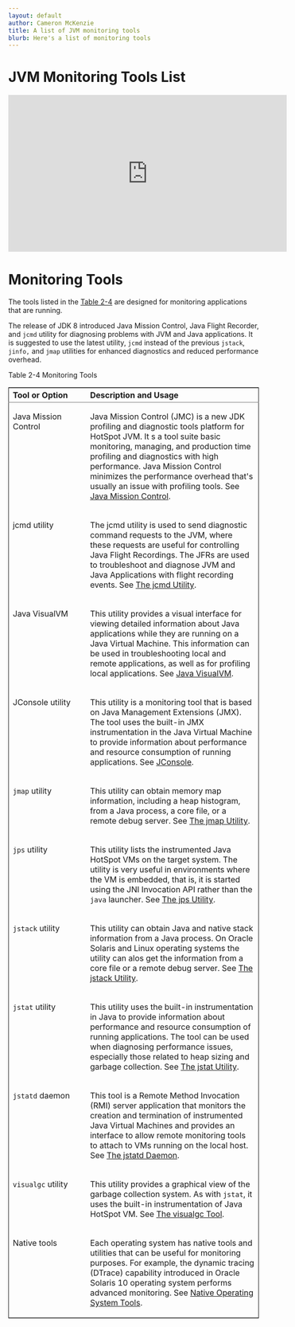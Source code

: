 ```yaml
---
layout: default
author: Cameron McKenzie
title: A list of JVM monitoring tools
blurb: Here's a list of monitoring tools
---
```


# JVM Monitoring Tools List

<div class="embed-responsive embed-responsive-16by9">
<iframe width="560" height="315" src="https://www.youtube.com/embed/E3gxhuATmHs" frameborder="0" allow="accelerometer; autoplay; clipboard-write; encrypted-media; gyroscope; picture-in-picture" allowfullscreen></iframe>
</div>

<div id="JSTGD249"><a id="BABFCEEB" name="BABFCEEB">
<div class="smallpagetitle"><h1>Monitoring Tools</h1></div>
</a><p><a id="BABFCEEB" name="BABFCEEB">The tools listed in the </a><a href="#BABFCEHE">Table 2-4</a> are designed for monitoring applications that are running.</p>
<p>The release of JDK 8 introduced Java Mission Control, Java Flight Recorder, and <code dir="ltr">jcmd</code> utility for diagnosing problems with JVM and Java applications. It is suggested to use the latest utility, <code dir="ltr">jcmd</code> instead of the previous <code dir="ltr">jstack</code>, <code dir="ltr">jinfo,</code> and <code dir="ltr">jmap</code> utilities for enhanced diagnostics and reduced performance overhead.</p>
<div id="JSTGD250"><a id="sthref29" name="sthref29"></a><a id="BABFCEHE" name="BABFCEHE">
<p>Table 2-4 Monitoring Tools</p>
<table border="1" cellpadding="3" cellspacing="0" dir="ltr" frame="hsides" rules="groups" summary="This table contains a list of tools and options for monitoring running applications and detect problems that occur between the application and the Java HotSpot VM, with their descriptions." title="Monitoring Tools" width="100%">
<colgroup><col width="31%">
<col width="*">
</colgroup><thead>
<tr align="left" valign="top">
<th align="left" id="r1c1-t11" valign="bottom">Tool or Option</th>
<th align="left" id="r1c2-t11" valign="bottom">Description and Usage</th>
</tr>
</thead>
<tbody>
<tr align="left" valign="top">
<td align="left" headers="r1c1-t11" id="r2c1-t11">
<p>Java Mission Control</p>
</td>
<td align="left" headers="r2c1-t11 r1c2-t11">
<p>Java Mission Control (JMC) is a new JDK profiling and diagnostic tools platform for HotSpot JVM. It s a tool suite basic monitoring, managing, and production time profiling and diagnostics with high performance. Java Mission Control minimizes the performance overhead that's usually an issue with profiling tools. See <a href="tooldescr002.html#BABIBBDE">Java Mission Control</a>.</p>
</td>
</tr>
<tr align="left" valign="top">
<td align="left" headers="r1c1-t11" id="r3c1-t11">
<p>jcmd utility</p>
</td>
<td align="left" headers="r3c1-t11 r1c2-t11">
<p>The jcmd utility is used to send diagnostic command requests to the JVM, where these requests are useful for controlling Java Flight Recordings. The JFRs are used to troubleshoot and diagnose JVM and Java Applications with flight recording events. See <a href="tooldescr006.html#BABEHABG">The jcmd Utility</a>.</p>
</td>
</tr>
<tr align="left" valign="top">
<td align="left" headers="r1c1-t11" id="r4c1-t11">
<p>Java VisualVM</p>
</td>
<td align="left" headers="r4c1-t11 r1c2-t11">
<p>This utility provides a visual interface for viewing detailed information about Java applications while they are running on a Java Virtual Machine. This information can be used in troubleshooting local and remote applications, as well as for profiling local applications. See <a href="tooldescr010.html#BABEEIFH">Java VisualVM</a>.</p>
</td>
</tr>
<tr align="left" valign="top">
<td align="left" headers="r1c1-t11" id="r5c1-t11">
<p>JConsole utility</p>
</td>
<td align="left" headers="r5c1-t11 r1c2-t11">
<p>This utility is a monitoring tool that is based on Java Management Extensions (JMX). The tool uses the built-in JMX instrumentation in the Java Virtual Machine to provide information about performance and resource consumption of running applications. See <a href="tooldescr009.html#BABDCICF">JConsole</a>.</p>
</td>
</tr>
<tr align="left" valign="top">
<td align="left" headers="r1c1-t11" id="r6c1-t11">
<p><code dir="ltr">jmap</code> utility</p>
</td>
<td align="left" headers="r6c1-t11 r1c2-t11">
<p>This utility can obtain memory map information, including a heap histogram, from a Java process, a core file, or a remote debug server. See <a href="tooldescr014.html#BABGAFEG">The jmap Utility</a>.</p>
</td>
</tr>
<tr align="left" valign="top">
<td align="left" headers="r1c1-t11" id="r7c1-t11">
<p><code dir="ltr">jps</code> utility</p>
</td>
<td align="left" headers="r7c1-t11 r1c2-t11">
<p>This utility lists the instrumented Java HotSpot VMs on the target system. The utility is very useful in environments where the VM is embedded, that is, it is started using the JNI Invocation API rather than the <code dir="ltr">java</code> launcher. See <a href="tooldescr015.html#BABHCEDC">The jps Utility</a>.</p>
</td>
</tr>
<tr align="left" valign="top">
<td align="left" headers="r1c1-t11" id="r8c1-t11">
<p><code dir="ltr">jstack</code> utility</p>
</td>
<td align="left" headers="r8c1-t11 r1c2-t11">
<p>This utility can obtain Java and native stack information from a Java process. On Oracle Solaris and Linux operating systems the utility can alos get the information from a core file or a remote debug server. See <a href="tooldescr016.html#BABFCHDE">The jstack Utility</a>.</p>
</td>
</tr>
<tr align="left" valign="top">
<td align="left" headers="r1c1-t11" id="r9c1-t11">
<p><code dir="ltr">jstat</code> utility</p>
</td>
<td align="left" headers="r9c1-t11 r1c2-t11">
<p>This utility uses the built-in instrumentation in Java to provide information about performance and resource consumption of running applications. The tool can be used when diagnosing performance issues, especially those related to heap sizing and garbage collection. See <a href="tooldescr017.html#BABCDBEA">The jstat Utility</a>.</p>
</td>
</tr>
<tr align="left" valign="top">
<td align="left" headers="r1c1-t11" id="r10c1-t11">
<p><code dir="ltr">jstatd</code> daemon</p>
</td>
<td align="left" headers="r10c1-t11 r1c2-t11">
<p>This tool is a Remote Method Invocation (RMI) server application that monitors the creation and termination of instrumented Java Virtual Machines and provides an interface to allow remote monitoring tools to attach to VMs running on the local host. See <a href="tooldescr033.html#CJGHGBFD">The jstatd Daemon</a>.</p>
</td>
</tr>
<tr align="left" valign="top">
<td align="left" headers="r1c1-t11" id="r11c1-t11">
<p><code dir="ltr">visualgc</code> utility</p>
</td>
<td align="left" headers="r11c1-t11 r1c2-t11">
<p>This utility provides a graphical view of the garbage collection system. As with <code dir="ltr">jstat</code>, it uses the built-in instrumentation of Java HotSpot VM. See <a href="tooldescr018.html#BABCDEBE">The visualgc Tool</a>.</p>
</td>
</tr>
<tr align="left" valign="top">
<td align="left" headers="r1c1-t11" id="r12c1-t11">
<p>Native tools</p>
</td>
<td align="left" headers="r12c1-t11 r1c2-t11">
<p>Each operating system has native tools and utilities that can be useful for monitoring purposes. For example, the dynamic tracing (DTrace) capability introduced in Oracle Solaris 10 operating system performs advanced monitoring. See <a href="tooldescr020.html#BABBHHIE">Native Operating System Tools</a>.</p>
</td>
</tr>
</tbody>
</table>
<br></a></div><a id="BABFCEHE" name="BABFCEHE">
</a></div>

